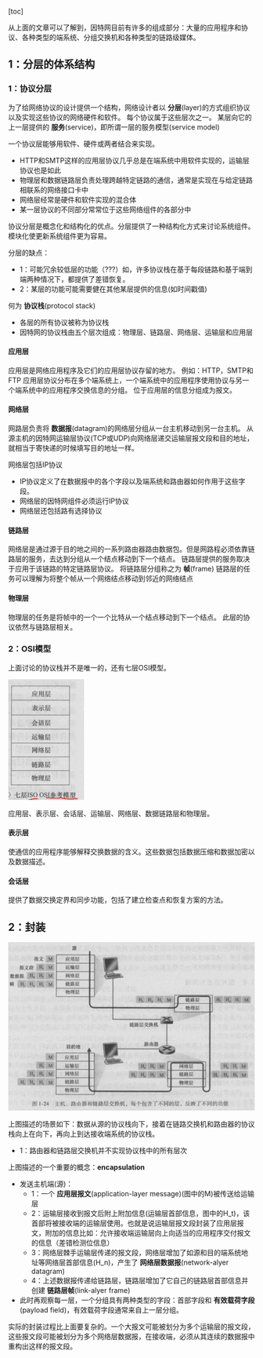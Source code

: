 [toc]


从上面的文章可以了解到，因特网目前有许多的组成部分：大量的应用程序和协议、各种类型的端系统、分组交换机和各种类型的链路级媒体。

## 1：分层的体系结构
### 1：协议分层
为了给网络协议的设计提供一个结构，网络设计者以 **分层**(layer)的方式组织协议以及实现这些协议的网络硬件和软件。
每个协议属于这些层次之一。
某层向它的上一层提供的 **服务**(service)，即所谓一层的服务模型(service model)

一个协议层能够用软件、硬件或两者结合来实现。
  - HTTP和SMTP这样的应用层协议几乎总是在端系统中用软件实现的，运输层协议也是如此
  - 物理层和数据链路层负责处理跨越特定链路的通信，通常是实现在与给定链路相联系的网络接口卡中
  - 网络层经常是硬件和软件实现的混合体
  - 某一层协议的不同部分常常位于这些网络组件的各部分中

协议分层是概念化和结构化的优点。分层提供了一种结构化方式来讨论系统组件。模块化使更新系统组件更为容易。

分层的缺点：
  - 1：可能冗余较低层的功能（???）如，许多协议栈在基于每段链路和基于端到端两种情况下，都提供了差错恢复。
  - 2：某层的功能可能需要健在其他某层提供的信息(如时间戳值)

何为 **协议栈**(protocol stack)
  - 各层的所有协议被称为协议栈
  - 因特网的协议栈由五个层次组成：物理层、链路层、网络层、运输层和应用层

####  应用层
应用层是网络应用程序及它们的应用层协议存留的地方。
例如：HTTP，SMTP和FTP
应用层协议分布在多个端系统上，一个端系统中的应用程序使用协议与另一个端系统中的应用程序交换信息的分组。
位于应用层的信息分组成为报文。

#### 网络层
网路层负责将 **数据报**(datagram)的网络层分组从一台主机移动到另一台主机。
从源主机的因特网运输层协议(TCP或UDP)向网络层递交运输层报文段和目的地址，就相当于寄快递的时候填写目的地址一样。

网络层包括IP协议
  - IP协议定义了在数据报中的各个字段以及端系统和路由器如何作用于这些字段。
  - 网络层的因特网组件必须运行IP协议
  - 网络层还包括路有选择协议

#### 链路层
网络层是通过源于目的地之间的一系列路由器路由数据包。但是网路程必须依靠链路层的服务，去达到分组从一个结点移动到下一个结点。
链路层提供的服务取决于应用于该链路的特定链路层协议。
将链路层分组称之为 **帧**(frame)
链路层的任务可以理解为将整个帧从一个网络结点移动到邻近的网络结点
#### 物理层
物理层的任务是将帧中的一个一个比特从一个结点移动到下一个结点。
此层的协议依然与链路层相关。

### 2：OSI模型
上面讨论的协议栈并不是唯一的，还有七层OSI模型。

  ![](assets/markdown-img-paste-20191125090846505.png)

应用层、表示层、会话层、运输层、网络层、数据链路层和物理层。
#### 表示层
使通信的应用程序能够解释交换数据的含义。这些数据包括数据压缩和数据加密以及数据描述。
#### 会话层
提供了数据交换定界和同步功能，包括了建立检查点和恢复方案的方法。
## 2：封装

  ![](assets/markdown-img-paste-20191125091135720.png)

上图描述的场景如下：数据从源的协议栈向下，接着在链路交换机和路由器的协议栈向上在向下，再向上到达接收端系统的协议栈。
  - 1：路由器和链路层交换机并不实现协议栈中的所有层次

上图描述的一个重要的概念：**encapsulation**
  - 发送主机端(源)：
    - 1：一个 **应用层报文**(application-layer message)(图中的M)被传送给运输层
    - 2：运输层接收到报文后附上附加信息(运输层首部信息，图中的H_t)，该首部将被接收端的运输层使用。也就是说运输层报文段封装了应用层报文，附加的信息比如：允许接收端运输层向上向适当的应用程序交付报文的信息（差错检测位信息）
    - 3：网络层棘手运输层传递的报文段，网络层增加了如源和目的端系统地址等网络层首部信息(H_n)，产生了 **网络层数据报**(network-alyer datagram)
    - 4：上述数据报传递给链路层，链路层增加了它自己的链路层首部信息并创建 **链路层帧**(link-alyer frame)
  - 此时再观察每一层，一个分组具有两种类型的字段：首部字段和 **有效载荷字段**(payload field)，有效载荷字段通常来自上一层分组。

实际的封装过程比上面要复杂的。一个大报文可能被划分为多个运输层的报文段，这些报文段可能被划分为多个网络层数据报，在接收端，必须从其连续的数据报中重构出这样的报文段。
